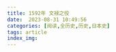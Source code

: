 ```yaml
---
title: 1592年 文禄之役
date:  2023-08-31 10:49:56
categories: [阅读,全历史,历史,日本史]
tags: article
index_img: 
---
```


